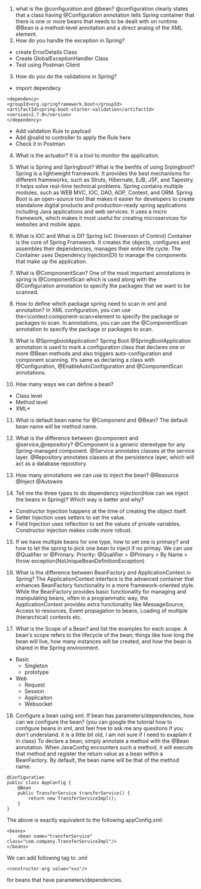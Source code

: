 1. what is the @configuration and @bean?
@configuration clearly states that a class having @Configuration annotation tells Spring container that there is one or more beans that needs to be dealt with on runtime. @Bean is a method-level annotation and a direct analog of the XML <bean/> element. 
2. How do you handle the exception in Spring?
- create ErrorDetails Class
- Create GlobalExceptionHandler Class
- Test using Postman Client
3. How do you do the validations in Spring?
- import dependecy
```
<dependency>
<groupId>org.springframework.boot</groupId>
<artifactId>spring-boot-starter-validation</artifactId>
<version>2.7.0</version>
</dependency>
```
- Add validation Rule to payload
- Add @valid to controller to apply the Rule here
- Check it in Postman
4. What is the actuator?
It is a tool to monitor the applicaiton.

5. What is Spring and Springboot? What is the benfits of using Srpingboot?
Spring is a lightweight framework. It provides the best mechanisms for different frameworks, such as Struts, Hibernate, EJB, JSF, and Tapestry. It helps solve real-time technical problems. Spring contains multiple modules, such as WEB MVC, IOC, DAO, AOP, Context, and ORM. Spring Boot is an open-source tool that makes it easier for developers to create standalone digital products and production-ready spring applications including Java applications and web services. It uses a micro framework, which makes it most useful for creating microservices for websites and mobile apps.
6. What is IOC and What is DI?
Spring IoC (Inversion of Control) Container is the core of Spring Framework. It creates the objects, configures and assembles their dependencies, manages their entire life cycle. The Container uses Dependency Injection(DI) to manage the components that make up the application.
7. What is @CompnonentScan?
One of the most important annotations in spring is @ComponentScan which is used along with the @Configuration annotation to specify the packages that we want to be scanned.
8. How to define which package spring need to scan in xml and annotaiton?
In XML configuration, you can use the<\context:component-scan>element to specify the package or packages to scan. In annotations, you can use the @ComponentScan annotation to specify the package or packages to scan.

9. What is @SpringbootApplication?
Spring Boot @SpringBootApplication annotation is used to mark a configuration class that declares one or more @Bean methods and also triggers auto-configuration and component scanning. It’s same as declaring a class with @Configuration, @EnableAutoConfiguration and @ComponentScan annotations.

10. How many ways we can define a bean?
* Class level
* Method level
* XML* 
11. What is default bean name for @Component and @Bean?
The default bean name will be method name.
12. What is the difference between @component and @service,@repository?
 @Component is a generic stereotype for any Spring-managed component. @Service annotates classes at the service layer. @Repository annotates classes at the persistence layer, which will act as a database repository.

13. How many annotaitons we can use to inject the bean?
@Resource @Inject @Autowire
14. Tell me the three types to do dependency injection(How can we inject the beans in Spring)? Which way is better and why?
* Constructor Injection happens at the time of creating the object itself.
* Setter Injection uses setters to set the value.
* Field Injection uses reflection to set the values of private variables.
Constructor injection makes code more robust.

15. If we have multiple beans for one type, how to set one is primary? and how to let the spring to pick one bean to inject if no primay.
We can use @Qualifier or @Primary.
Priority: @Qualifier > @Primary > By Name > throw
exception(NoUniqueBeanDefinitionException)

16. What is the difference between BeanFactory and ApplicationContext in Spring?
 The ApplicationContext interface is the advanced container that enhances BeanFactory functionality in a more framework-oriented style. While the BeanFactory provides basic functionality for managing and manipulating beans, often in a programmatic way, the ApplicationContext provides extra functionality like MessageSource, Access to resources, Event propagation to beans, Loading of multiple (hierarchical) contexts etc.
17. What is the Scope of a Bean? and list the examples for each scope.
A bean's scope refers to the lifecycle of the bean; things like how long the bean will live, how many instances will be created, and how the bean is shared in the Spring environment. 
* Basic
    * Singleton
    * prototype
* Web 
    * Request
    * Session
    * Applicaiton
    * Websocket
18. Configure a bean using xml. If bean has parameters/dependencies, how can we configure the bean? (you can google the tutorial how to configure beans in xml, and feel free to ask me any quesitons if you don't understand. it is a little bit old, I am not sure if I need to exaplain it in class)
To declare a bean, simply annotate a method with the @Bean annotation. When JavaConfig encounters such a method, it will execute that method and register the return value as a bean within a BeanFactory. By default, the bean name will be that of the method name.
```
@Configuration
public class AppConfig {
    @Bean
    public TransferService transferService() {
        return new TransferServiceImpl();
    }
}
```
The above is exactly equivalent to the following appConfig.xml:
```
<beans>
    <bean name="transferService" class="com.company.TransferServiceImpl"/>
</beans>
```
We can add following tag to .xml
```
<constructor-arg value="xxx"/>
```
for beans that have parameters/dependencies.
